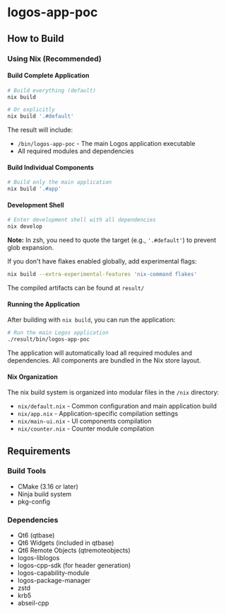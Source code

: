 # logos-app-poc

## How to Build

### Using Nix (Recommended)

#### Build Complete Application

```bash
# Build everything (default)
nix build

# Or explicitly
nix build '.#default'
```

The result will include:
- `/bin/logos-app-poc` - The main Logos application executable
- All required modules and dependencies

#### Build Individual Components

```bash
# Build only the main application
nix build '.#app'
```

#### Development Shell

```bash
# Enter development shell with all dependencies
nix develop
```

**Note:** In zsh, you need to quote the target (e.g., `'.#default'`) to prevent glob expansion.

If you don't have flakes enabled globally, add experimental flags:

```bash
nix build --extra-experimental-features 'nix-command flakes'
```

The compiled artifacts can be found at `result/`

#### Running the Application

After building with `nix build`, you can run the application:

```bash
# Run the main Logos application
./result/bin/logos-app-poc
```

The application will automatically load all required modules and dependencies. All components are bundled in the Nix store layout.

#### Nix Organization

The nix build system is organized into modular files in the `/nix` directory:
- `nix/default.nix` - Common configuration and main application build
- `nix/app.nix` - Application-specific compilation settings
- `nix/main-ui.nix` - UI components compilation
- `nix/counter.nix` - Counter module compilation

## Requirements

### Build Tools
- CMake (3.16 or later)
- Ninja build system
- pkg-config

### Dependencies
- Qt6 (qtbase)
- Qt6 Widgets (included in qtbase)
- Qt6 Remote Objects (qtremoteobjects)
- logos-liblogos
- logos-cpp-sdk (for header generation)
- logos-capability-module
- logos-package-manager
- zstd
- krb5
- abseil-cpp

